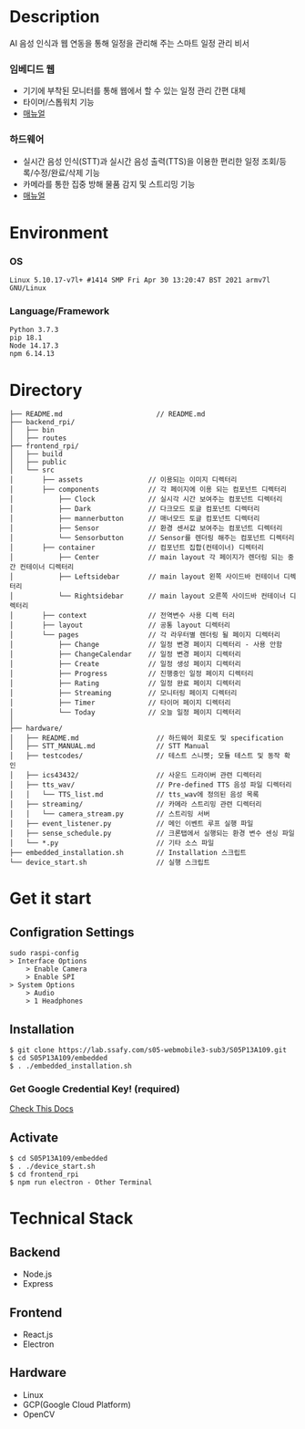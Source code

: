 # Description
AI 음성 인식과 웹 연동을 통해 일정을 관리해 주는 스마트 일정 관리 비서

### 임베디드 웹
- 기기에 부착된 모니터를 통해 웹에서 할 수 있는 일정 관리 간편 대체
- 타이머/스톱워치 기능
- [매뉴얼](https://docs.google.com/presentation/d/1SAOFiWEG-idjADc3M9wHVXd34p8VvH103RLwdWuDk4A/edit?usp=sharing)

### 하드웨어
- 실시간 음성 인식(STT)과 실시간 음성 출력(TTS)을 이용한 편리한 일정 조회/등록/수정/완료/삭제 기능
- 카메라를 통한 집중 방해 물품 감지 및 스트리밍 기능
- [매뉴얼](./hardware/STT_MANUAL.md)

# Environment
### OS
```
Linux 5.10.17-v7l+ #1414 SMP Fri Apr 30 13:20:47 BST 2021 armv7l GNU/Linux
```
### Language/Framework
```
Python 3.7.3
pip 18.1
Node 14.17.3
npm 6.14.13
```

# Directory
```
├── README.md                       // README.md
├── backend_rpi/
│   ├── bin
│   ├── routes
├── frontend_rpi/
│   ├── build
│   ├── public
│   └── src
│       ├── assets                // 이용되는 이미지 디렉터리
│       ├── components            // 각 페이지에 이용 되는 컴포넌트 디렉터리
│           ├── Clock             // 실시각 시간 보여주는 컴포넌트 디렉터리
│           ├── Dark              // 다크모드 토글 컴포넌트 디렉터리
│           ├── mannerbutton      // 매너모드 토글 컴포넌트 디렉터리
│           ├── Sensor            // 환경 센서값 보여주는 컴포넌트 디렉터리
│           └── Sensorbutton      // Sensor를 렌더링 해주는 컴포넌트 디렉터리
│       ├── container             // 컴포넌트 집합(컨테이너) 디렉터리
│           ├── Center            // main layout 각 페이지가 렌더링 되는 중간 컨테이너 디렉터리
│           ├── Leftsidebar       // main layout 왼쪽 사이드바 컨테이너 디렉터리
│           └── Rightsidebar      // main layout 오른쪽 사이드바 컨테이너 디렉터리
│       ├── context               // 전역변수 사용 디렉 터리
│       ├── layout                // 공통 layout 디렉터리
│       └── pages                 // 각 라우터별 렌더링 될 페이지 디렉터리
│           ├── Change            // 일정 변경 페이지 디렉터리 - 사용 안함
│           ├── ChangeCalendar    // 일정 변경 페이지 디렉터리
│           ├── Create            // 일정 생성 페이지 디렉터리
│           ├── Progress          // 진행중인 일정 페이지 디렉터리
│           ├── Rating            // 일정 완료 페이지 디렉터리
│           ├── Streaming         // 모니터링 페이지 디렉터리
│           ├── Timer             // 타이머 페이지 디렉터리
│           └── Today             // 오늘 일정 페이지 디렉터리
│  
├── hardware/
│   ├── README.md                   // 하드웨어 회로도 및 specification
│   ├── STT_MANUAL.md               // STT Manual
│   ├── testcodes/                  // 테스트 스니펫; 모듈 테스트 및 동작 확인
│   ├── ics43432/                   // 사운드 드라이버 관련 디렉터리
│   ├── tts_wav/                    // Pre-defined TTS 음성 파일 디렉터리
│   │   └── TTS_list.md             // tts_wav에 정의된 음성 목록
│   ├── streaming/                  // 카메라 스트리밍 관련 디렉터리
│   │   └── camera_stream.py        // 스트리밍 서버    
│   ├── event_listener.py           // 메인 이벤트 루프 실행 파일
│   ├── sense_schedule.py           // 크론탭에서 실행되는 환경 변수 센싱 파일
│   └── *.py                        // 기타 소스 파일
├── embedded_installation.sh        // Installation 스크립트
└── device_start.sh                 // 실행 스크립트
```

# Get it start
## Configration Settings
```
sudo raspi-config
> Interface Options
    > Enable Camera
    > Enable SPI
> System Options
    > Audio
    > 1 Headphones
```
## Installation
```
$ git clone https://lab.ssafy.com/s05-webmobile3-sub3/S05P13A109.git
$ cd S05P13A109/embedded
$ . ./embedded_installation.sh
```
### Get Google Credential Key! (required)
[Check This Docs](./hardware/GET_GOOGLE_KEY.md)

## Activate
```
$ cd S05P13A109/embedded
$ . ./device_start.sh
$ cd frontend_rpi
$ npm run electron - Other Terminal
```

# Technical Stack
## Backend
- Node.js
- Express

## Frontend
- React.js
- Electron

## Hardware
- Linux
- GCP(Google Cloud Platform)
- OpenCV
